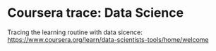 # Coursera trace: Data Science
Tracing the learning routine with data sicence: https://www.coursera.org/learn/data-scientists-tools/home/welcome

